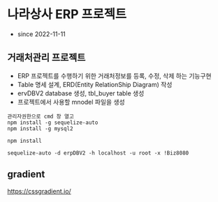 # 나라상사 ERP 프로젝트

- since 2022-11-11

## 거래처관리 프로젝트

- ERP 프로젝트를 수행하기 위한 거래처정보를 등록, 수정, 삭제 하는 기능구현
- Table 명세 설계, ERD(Entity RelationShip Diagram) 작성
- ervDBV2 database 생성, tbl_buyer table 생성
- 프로젝트에서 사용할 mnodel 파일을 생성

```
관리자권한으로 cmd 창 열고
npm install -g sequelize-auto
npm install -g mysql2
```

```
npm install
```

```
sequelize-auto -d erpDBV2 -h localhost -u root -x !Biz8080
```

## gradient

https://cssgradient.io/
